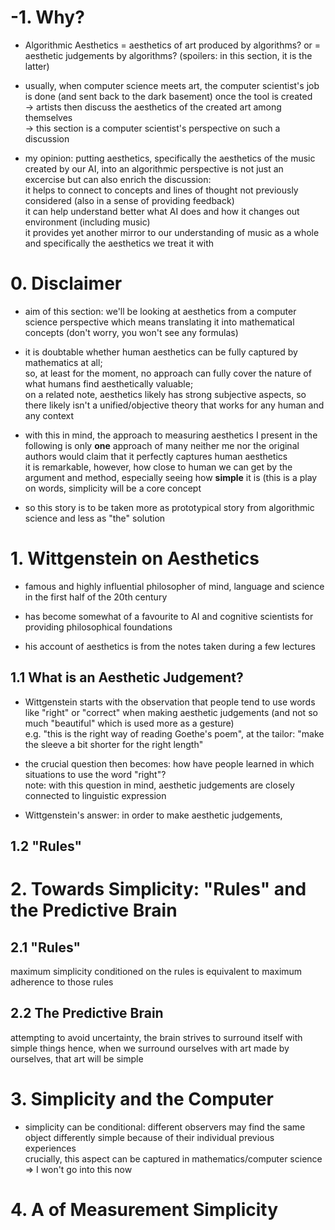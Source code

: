 # -1. Why?

- Algorithmic Aesthetics = aesthetics of art produced by algorithms? or = aesthetic judgements by algorithms? (spoilers: in this section, it is the latter)

- usually, when computer science meets art, the computer scientist's job is done (and sent back to the dark basement) once the tool is created <br>
  -> artists then discuss the aesthetics of the created art among themselves <br>
  -> this section is a computer scientist's perspective on such a discussion 
  
- my opinion: putting aesthetics, specifically the aesthetics of the music created by our AI, into an algorithmic perspective is not just an excercise 
  but can also enrich the discussion: <br>
  it helps to connect to concepts and lines of thought not previously considered (also in a sense of providing feedback) <br>
  it can help understand better what AI does and how it changes out environment (including music) <br>
  it provides yet another mirror to our understanding of music as a whole and specifically the aesthetics we treat it with
  


# 0. Disclaimer

 - aim of this section: we'll be looking at aesthetics from a computer science perspective which means translating it into mathematical concepts (don't worry, you won't see any formulas)
   
 - it is doubtable whether human aesthetics can be fully captured by mathematics at all; <br>
   so, at least for the moment, no approach can fully cover the nature of what humans find aesthetically valuable; <br>
   on a related note, aesthetics likely has strong subjective aspects, so there likely isn't a unified/objective theory that works for any human and any context
   
 - with this in mind, the approach to measuring aesthetics I present in the following is only **one** approach of many neither me nor the original authors 
   would claim that it perfectly captures human aesthetics <br>
   it is remarkable, however, how close to human we can get by the argument and method, especially seeing how **simple** it is 
   (this is a play on words, simplicity will be a core concept
   
 - so this story is to be taken more as prototypical story from algorithmic science and less as "the" solution
   
# 1. Wittgenstein on Aesthetics

  - famous and highly influential philosopher of mind, language and science in the first half of the 20th century
  
  - has become somewhat of a favourite to AI and cognitive scientists for providing philosophical foundations 
  
  - his account of aesthetics is from the notes taken during a few lectures

## 1.1 What is an Aesthetic Judgement?

  - Wittgenstein starts with the observation that people tend to use words like "right" or "correct" when making aesthetic judgements
    (and not so much "beautiful" which is used more as a gesture) <br>
    e.g. "this is the right way of reading Goethe's poem", at the tailor: "make the sleeve a bit shorter for the right length"
    
  - the crucial question then becomes: how have people learned in which situations to use the word "right"? <br>
    note: with this question in mind, aesthetic judgements are closely connected to linguistic expression
    
  - Wittgenstein's answer: in order to make aesthetic judgements, 

## 1.2 "Rules"


# 2. Towards Simplicity: "Rules" and the Predictive Brain

## 2.1 "Rules"

  maximum simplicity conditioned on the rules is equivalent to maximum adherence to those rules

## 2.2 The Predictive Brain

  attempting to avoid uncertainty, the brain strives to surround itself with simple things
  hence, when we surround ourselves with art made by ourselves, that art will be simple
  
  
# 3. Simplicity and the Computer


- simplicity can be conditional: different observers may find the same object differently simple because of their individual previous experiences <br>
  crucially, this aspect can be captured in mathematics/computer science => I won't go into this now



# 4. A of Measurement Simplicity

##
